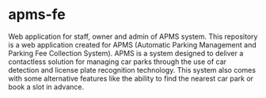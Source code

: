 # apms-fe
Web application for staff, owner and admin of APMS system.
This repository is a web application created for APMS (Automatic Parking Management and Parking Fee Collection System). 
APMS is a system designed to deliver a contactless solution for managing car parks through the use of car detection and license plate recognition technology. This system also comes with some alternative features like the ability to find the nearest car park or book a slot in advance.
